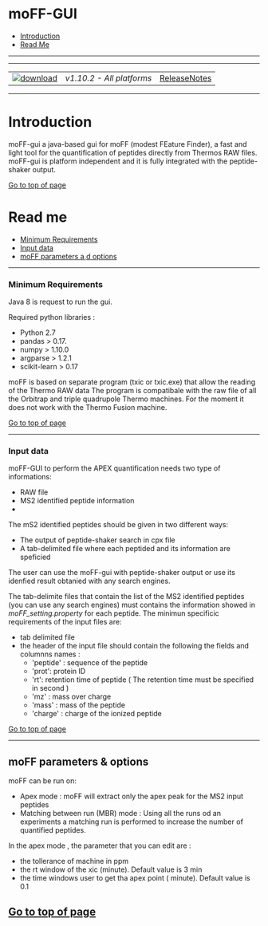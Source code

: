 # moFF-GUI #

* [Introduction](#introduction)
* [Read Me](#read-me)

---

---

|   |   |   |
| :------------------------- | :---------------: | :--: |
| [![download](https://github.com/compomic/xx/wiki/images/download_button.png)](link) | *v1.10.2 - All platforms* | [ReleaseNotes](https://github.com/compomics/xx/wiki/ReleaseNotes) |

---

# Introduction #
moFF-gui a java-based gui for moFF (modest FEature Finder), a fast and light tool for the quantification of peptides directly from Thermos RAW files. moFF-gui is platform independent  and it is fully integrated with the peptide-shaker output.

[Go to top of page](#moff-gui)


# Read me #
* [Minimum Requirements](#minimum-requirements)
* [Input data](#input-data)
* [moFF parameters a,d options](#moFF-parameters-and-options)

---

### Minimum Requirements ###

Java 8 is request to run the gui.

Required python libraries :
- Python 2.7
- pandas  > 0.17.
- numpy > 1.10.0
- argparse > 1.2.1 
- scikit-learn > 0.17

moFF is based on separate program (txic or txic.exe) that allow the reading of the Thermo RAW data 
The program is compatibale with  the raw file of all the Orbitrap and triple quadrupole Thermo machines. 
For the moment it does not work with the Thermo Fusion machine.

[Go to top of page](#moff-gui)

---

### Input data ### 

moFF-GUI  to perform the APEX quantification needs two  type of informations:
 - RAW file 
 - MS2 identified peptide information
 - 
The mS2 identified peptides should be given in two different ways:
- The output of peptide-shaker search in cpx file
- A tab-delimited file where each peptided and its information are speficied

The user can use the moFF-gui with peptide-shaker output or use its idenfied result obtanied with any search engines.

The tab-delimite files that contain the list of the MS2 identified peptides (you can use any search engines) must contains the information showed in *moFF_setting.property* for each peptide. The minimun specificic requirements of the input files are:
- tab delimited file
- the header of the input file should contain the following the fields  and columnns names :  
  - 'peptide' : sequence of the peptide
  - 'prot': protein ID 
  - 'rt': retention time of peptide   ( The retention time must be specified in second )
  - 'mz' : mass over charge
  - 'mass' : mass of the peptide
  - 'charge' : charge of the ionized peptide

[Go to top of page](#moff-gui)

--- 

## moFF parameters & options ###

moFF  can be run on:
- Apex mode : moFF will extract only the apex peak for the MS2 input peptides
- Matching between run (MBR) mode : Using all the runs od an experiments  a matching run is performed to increase the number of quantified peptides.

In the apex mode , the parameter that you can edit are :
 - the tollerance of machine  in ppm
 - the rt window of the xic (minute). Default value is  3  min
 - the time windows user to get tha apex point  ( minute). Default value is 0.1


[Go to top of page](#moff-gui)
---

